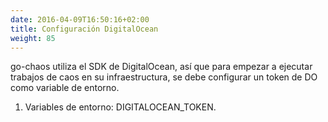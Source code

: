 ```yaml
---
date: 2016-04-09T16:50:16+02:00
title: Configuración DigitalOcean
weight: 85
---
```

go-chaos utiliza el SDK de DigitalOcean, así que para empezar a ejecutar trabajos de caos en su infraestructura, se debe configurar un token de DO como variable de entorno.

1. Variables de entorno: DIGITALOCEAN_TOKEN.